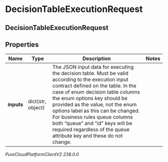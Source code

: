 # DecisionTableExecutionRequest

## DecisionTableExecutionRequest

## Properties

|Name | Type | Description | Notes|
|------------ | ------------- | ------------- | -------------|
| **inputs** | dict(str, object) | The JSON input data for executing the decision table. Must be valid according to the execution input contract defined on the table. In the case of enum decision table columns the enum options key should be provided as the value, not the enum options label as this can be changed. For business rules queue columns both “queue” and “id” keys will be required regardless of the queue attribute key and these do not change. | |



_PureCloudPlatformClientV2 238.0.0_
